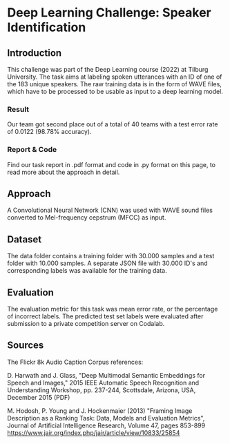 # Deep Learning Challenge: Speaker Identification

## Introduction
This challenge was part of the Deep Learning course (2022) at Tilburg University. The task aims at labeling spoken utterances with an ID of one of the 183 unique speakers. The raw training data is in the form of WAVE files, which have to be processed to be usable as input to a deep learning model.

### Result
Our team got second place out of a total of 40 teams with a test error rate of 0.0122 (98.78% accuracy).

### Report & Code
Find our task report in .pdf format and code in .py format on this page, to read more about the approach in detail.

## Approach
A Convolutional Neural Network (CNN) was used with WAVE sound files converted to Mel-frequency cepstrum (MFCC) as input.

## Dataset
The data folder contains a training folder with 30.000 samples and a test folder with 10.000 samples. A separate JSON file with 30.000 ID's and corresponding labels was available for the training data.

## Evaluation
The evaluation metric for this task was mean error rate, or the percentage of incorrect labels. The predicted test set labels were evaluated after submission to a private competition server on Codalab.

## Sources
The Flickr 8k Audio Caption Corpus references:

D. Harwath and J. Glass, "Deep Multimodal Semantic Embeddings for Speech and Images," 2015 IEEE Automatic Speech Recognition and Understanding Workshop, pp. 237-244, Scottsdale, Arizona, USA, December 2015 (PDF)

M. Hodosh, P. Young and J. Hockenmaier (2013) "Framing Image Description as a Ranking Task: Data, Models and Evaluation Metrics", Journal of Artificial Intelligence Research, Volume 47, pages 853-899 https://www.jair.org/index.php/jair/article/view/10833/25854
